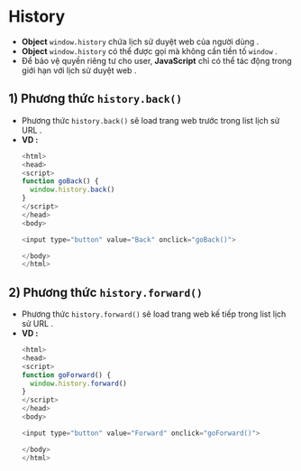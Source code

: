# History
- **Object** `window.history` chứa lịch sử duyệt web của người dùng .
- **Object** `window.history` có thể được gọi mà không cần tiền tố `window` .
- Để bảo vệ quyền riêng tư cho user, **JavaScript** chỉ có thể tác động trong giới hạn với lịch sử duyệt web .
## **1) Phương thức `history.back()`**
- Phương thức `history.back()` sẽ load trang web trước trong list lịch sử URL .
- **VD :**
    ```js
    <html>
    <head>
    <script>
    function goBack() {
      window.history.back()
    }
    </script>
    </head>
    <body>

    <input type="button" value="Back" onclick="goBack()">

    </body>
    </html>
    ```
## **2) Phương thức `history.forward()`**
- Phương thức `history.forward()` sẽ load trang web kế tiếp trong list lịch sử URL .
- **VD :**
    ```js
    <html>
    <head>
    <script>
    function goForward() {
      window.history.forward()
    }
    </script>
    </head>
    <body>

    <input type="button" value="Forward" onclick="goForward()">

    </body>
    </html>
    ```
    